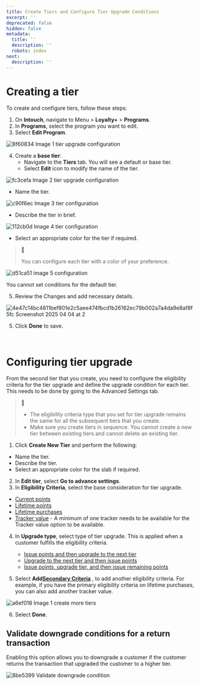 ```yaml
---
title: Create Tiers and Configure Tier Upgrade Conditions
excerpt: ''
deprecated: false
hidden: false
metadata:
  title: ''
  description: ''
  robots: index
next:
  description: ''
---
```

# Creating a tier

To create and configure tiers, follow these steps:

1. On **Intouch**, navigate to Menu > **Loyalty+** > **Programs**.
2. In **Programs**, select the program you want to edit.
3. Select **Edit Program**.

![8f60834 Image 1 tier upgrade configuration](https://files.readme.io/8f60834-Image_1_tier_upgrade_configuration.png)

4. Create a **base tier**:
   * Navigate to the **Tiers** tab. You will see a default or base tier.
   * Select **Edit** icon to modify the name of the tier.

![fc3cefa Image 2 tier upgrade configuration](https://files.readme.io/fc3cefa-Image_2_tier_upgrade_configuration.png)

* Name the tier.

![c90f6ec Image 3 tier configuration](https://files.readme.io/c90f6ec-Image_3_tier_configuration.png)

* Describe the tier in brief.

![112cb0d Image 4 tier configuration](https://files.readme.io/112cb0d-Image_4_tier_configuration.png)

* Select an appropriate color for the tier if required. 

> 📘
>
> You can configure each tier with a color of your preference.

![d51ca51 image 5 configuration](https://files.readme.io/d51ca51-image_5_configuration.png)

<Note title="Note">
You cannot set conditions for the default tier.
</Note>

5. Review the Changes and add necessary details.

![4e47c14bc4811bef801e2c5aee474fbcd1b26162ec79b002a7a4da9e8af8f5fc Screenshot 2025 04 04 at 2](https://files.readme.io/4e47c14bc4811bef801e2c5aee474fbcd1b26162ec79b002a7a4da9e8af8f5fc-Screenshot_2025-04-04_at_2.24.40_PM.png)

5. Click **Done** to save.

<br />

# Configuring tier upgrade

From the second tier that you create, you need to configure the eligibility criteria for the tier upgrade and define the upgrade condition for each tier. This needs to be done by going to the Advanced Settings tab.

> 📘
>
> * The eligibility criteria type that you set for tier upgrade remains the same for all the subsequent tiers that you create. 
> * Make sure you create tiers in sequence. You cannot create a new tier between existing tiers and cannot delete an existing tier.

1. Click **Create New Tier** and perform the following:

* Name the tier.
* Describe the tier.
* Select an appropriate color for the slab if required.

2. In **Edit tier**, select **Go to advance settings**.
3. In **Eligibility Criteria**, select the base consideration for tier upgrade. 

* [Current points](https://docs.capillarytech.com/docs/tier-upgrade#current-points)
* [Lifetime points](https://docs.capillarytech.com/docs/tier-upgrade#lifetime-points)
* [Lifetime purchases](https://docs.capillarytech.com/docs/tier-upgrade#lifetime-purchases)
* [Tracker value](https://docs.capillarytech.com/docs/tier-upgrade#trackers) - A minimum of one tracker needs to be available for the Tracker value option to be available.

4. In **Upgrade type**, select type of tier upgrade. This is applied when a customer fulfills the eligibility criteria.
   * [Issue points and then upgrade to the next tier](https://docs.capillarytech.com/docs/tier-upgrade#issue-points-and-then-upgrade-to-the-next-tier)
   * [Upgrade to the next tier and then issue points](https://docs.capillarytech.com/docs/tier-upgrade#upgrade-to-the-next-tier-and-then-issue-points)
   * [Issue points, upgrade tier, and then issue remaining points](https://docs.capillarytech.com/docs/tier-upgrade#issue-points-upgrade-tier-and-then-issue-remaining-points)

5. Select **Add[Secondary Criteria](https://docs.capillarytech.com/docs/tier-upgrade#secondary-criteria)** , to add another eligibility criteria. For example, if you have the primary eligibility criteria on lifetime purchases, you can also add another tracker value.

![a6ef018 Image 1 create more tiers](https://files.readme.io/a6ef018-Image_1_create_more_tiers.png)

6. Select **Done**.

## Validate downgrade conditions for a return transaction

Enabling this option allows you to downgrade a customer if the customer returns the transaction that upgraded the customer to a higher tier.

![8be5399 Validate downgrade condition](https://files.readme.io/8be5399-Validate_downgrade_condition.png)
